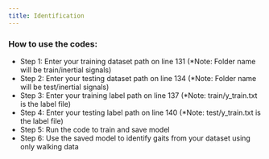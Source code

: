 ```yaml
---
title: Identification
---
```


### How to use the codes:
* Step 1: Enter your training dataset path on line 131 (*Note: Folder name will be train/inertial signals)
* Step 2: Enter your testing dataset path on line 134 (*Note: Folder name will be test/inertial signals)
* Step 3: Enter your training label path on line 137 (*Note: train/y_train.txt is the label file)
* Step 4: Enter your testing label path on line 140 (*Note: test/y_train.txt is the label file)
* Step 5: Run the code to train and save model
* Step 6: Use the saved model to identify gaits from your dataset using only walking data
